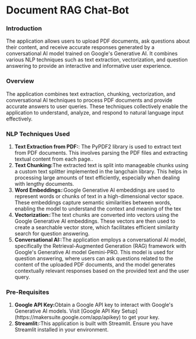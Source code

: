 <h1>Document RAG Chat-Bot</h1>

<h3>Introduction</h3>
The application allows users to upload PDF documents, ask questions about their content, and receive accurate responses generated by a conversational AI model trained on Google's Generative AI. It combines various NLP techniques such as text extraction, vectorization, and question answering to provide an interactive and informative user experience.

<h3>Overview</h3>
The application combines text extraction, chunking, vectorization, and conversational AI techniques to process PDF documents and provide accurate answers to user queries. These techniques collectively enable the application to understand, analyze, and respond to natural language input effectively.

<h3> NLP Techniques Used</h3>
  <ol>
    <li><b>Text Extraction from PDF:</b>: The PyPDF2 library is used to extract text from PDF documents. This involves parsing the PDF files and extracting textual content from each page..</li>
<li><b>Text Chunking:</b>The extracted text is split into manageable chunks using a custom text splitter implemented in the langchain library. This helps in processing large amounts of text efficiently, especially when dealing with lengthy documents.</li>
    
<li><b>Word Embeddings:</b>:Google Generative AI embeddings are used to represent words or chunks of text in a high-dimensional vector space. These embeddings capture semantic similarities between words, enabling the model to understand the context and meaning of the tex</li>

<li><b>Vectorization:</b>:The text chunks are converted into vectors using the Google Generative AI embeddings. These vectors are then used to create a searchable vector store, which facilitates efficient similarity search for question answering.</li>

<li><b>Conversational AI:</b>:The application employs a conversational AI model, specifically the Retrieval-Augmented Generation (RAG) framework with Google's Generative AI model Gemini-PRO. This model is used for question answering, where users can ask questions related to the content of the uploaded PDF documents, and the model generates contextually relevant responses based on the provided text and the user query.</li>

  </ol>

<h3>Pre-Requisites</h3>
<ol>
<li><b>Google API Key:</b>Obtain a Google API key to interact with Google's Generative AI models. Visit [Google API Key Setup](https://makersuite.google.com/app/apikey) to get your key.</li>
<li><b>Streamlit:</b>:This application is built with Streamlit. Ensure you have Streamlit installed in your environment.</li>

</ol>
